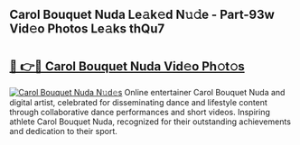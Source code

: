 ## Carol Bouquet Nuda Le𝚊k𝚎d N𝚞𝚍e - Part-93w Vid𝚎o Photos Le𝚊ks thQu7

# <h2><a href="http://fbdkx27.evod.top/?m=Carol+Bouquet+Nuda">🔗 👉🔴 Carol Bouquet Nuda Vid𝚎o Ph𝚘t𝚘s</a></h2>

[![Carol Bouquet Nuda N𝚞d𝚎s](https://i.imgur.com/8V9OHl7.gif)](http://fbdkx27.evod.top/?m=Carol+Bouquet+Nuda)
Online entertainer Carol Bouquet Nuda and digital artist, celebrated for disseminating dance and lifestyle content through collaborative dance performances and short videos. Inspiring athlete Carol Bouquet Nuda, recognized for their outstanding achievements and dedication to their sport. 
